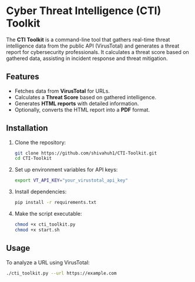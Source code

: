 # Cyber Threat Intelligence (CTI) Toolkit

The **CTI Toolkit** is a command-line tool that gathers real-time threat intelligence data from the public API (VirusTotal) and generates a threat report for cybersecurity professionals. It calculates a threat score based on gathered data, assisting in incident response and threat mitigation.

## Features
- Fetches data from **VirusTotal** for URLs.
- Calculates a **Threat Score** based on gathered intelligence.
- Generates **HTML reports** with detailed information.
- Optionally, converts the HTML report into a **PDF** format.

## Installation

1. Clone the repository:

    ```bash
    git clone https://github.com/shivahuh1/CTI-Toolkit.git
    cd CTI-Toolkit
    ```

2. Set up environment variables for API keys:

    ```bash
    export VT_API_KEY="your_virustotal_api_key"
    ```

3. Install dependencies:

    ```bash
    pip install -r requirements.txt
    ```

4. Make the script executable:

    ```bash
    chmod +x cti_toolkit.py
    chmod +x start.sh
    ```

## Usage

To analyze a URL using VirusTotal:

```bash
./cti_toolkit.py --url https://example.com
